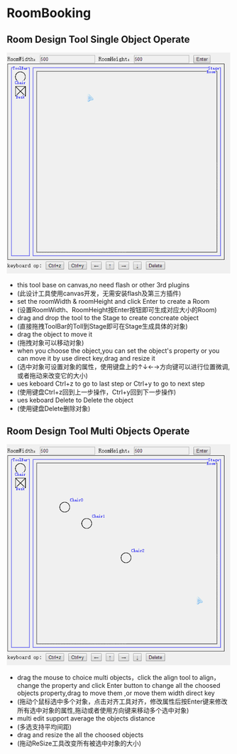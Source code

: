 # RoomBooking
## Room Design Tool Single Object Operate 
![SingleOp](https://github.com/lijintian/RoomBooking/blob/master/RB/RB/Source/Introduce/SingleOp.gif) 
* this tool base on canvas,no need flash or other 3rd plugins 
 * (此设计工具使用canvas开发，无需安装flash及第三方插件)
* set the roomWidth & roomHeight and click Enter to create a Room
 * (设置RoomWidth、RoomHeight按Enter按钮即可生成对应大小的Room)
* drag and drop the tool to the Stage to create concreate object
 * (直接拖拽ToolBar的Toll到Stage即可在Stage生成具体的对象)
* drag the object to move it
 * (拖拽对象可以移动对象)
* when you choose the object,you can set the object's property or you can move it by use direct key,drag and resize it
 * (选中对象可设置对象的属性，使用键盘上的↑↓←→方向键可以进行位置微调,或者拖动来改变它的大小)
* ues keboard Ctrl+z to go to last step or Ctrl+y to go to next step
 * (使用键盘Ctrl+z回到上一步操作，Ctrl+y回到下一步操作)
* ues keboard Delete to Delete the object
 * (使用键盘Delete删除对象)

## Room Design Tool Multi Objects Operate
![MultiOp](https://github.com/lijintian/RoomBooking/blob/master/RB/RB/Source/Introduce/MultiOp.gif)
* drag the mouse to choice multi objects，click the align tool to align，change the property and click Enter button to change all the choosed objects property,drag to move them ,or move them width direct key
 * (拖动个鼠标选中多个对象，点击对齐工具对齐，修改属性后按Enter键来修改所有选中对象的属性,拖动或者使用方向键来移动多个选中对象)
* multi edit support average the objects distance 
 * (多选支持平均间距)
* drag and resize the all the choosed objects 
 * (拖动ReSize工具改变所有被选中对象的大小)
